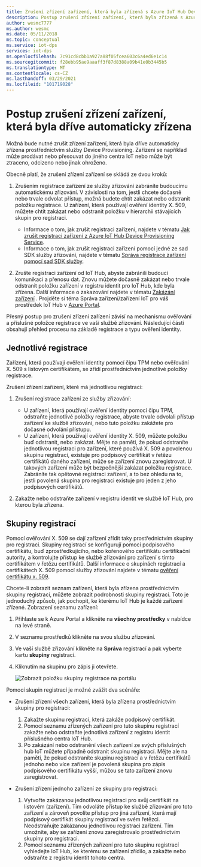 ```yaml
---
title: Zrušení zřízení zařízení, která byla zřízená s Azure IoT Hub Device Provisioning Service
description: Postup zrušení zřízení zařízení, která byla zřízená s Azure IoT Hub Device Provisioning Service (DPS)
author: wesmc7777
ms.author: wesmc
ms.date: 05/11/2018
ms.topic: conceptual
ms.service: iot-dps
services: iot-dps
ms.openlocfilehash: 7c91cd8cbb1a927a88f05fcea603c6a4ed6e1c14
ms.sourcegitcommit: f28ebb95ae9aaaff3f87d8388a09b41e0b3445b5
ms.translationtype: MT
ms.contentlocale: cs-CZ
ms.lasthandoff: 03/29/2021
ms.locfileid: "101719028"
---
```

# <a name="how-to-deprovision-devices-that-were-previously-auto-provisioned"></a>Postup zrušení zřízení zařízení, která byla dříve automaticky zřízena 

Možná bude nutné zrušit zřízení zařízení, která byla dříve automaticky zřízena prostřednictvím služby Device Provisioning. Zařízení se například může prodávat nebo přesouvat do jiného centra IoT nebo může být ztraceno, odcizeno nebo jinak ohroženo. 

Obecně platí, že zrušení zřízení zařízení se skládá ze dvou kroků:

1. Zrušením registrace zařízení ze služby zřizování zabráníte budoucímu automatickému zřizování. V závislosti na tom, jestli chcete dočasně nebo trvale odvolat přístup, možná budete chtít zakázat nebo odstranit položku registrace. U zařízení, která používají ověření identity X. 509, můžete chtít zakázat nebo odstranit položku v hierarchii stávajících skupin pro registraci.  
 
   - Informace o tom, jak zrušit registraci zařízení, najdete v tématu [Jak zrušit registraci zařízení z Azure IoT Hub Device Provisioning Service](how-to-revoke-device-access-portal.md).
   - Informace o tom, jak zrušit registraci zařízení pomocí jedné ze sad SDK služby zřizování, najdete v tématu [Správa registrace zařízení pomocí sad SDK služby](./quick-enroll-device-x509-java.md).

2. Zrušte registraci zařízení od IoT Hub, abyste zabránili budoucí komunikaci a přenosu dat. Znovu můžete dočasně zakázat nebo trvale odstranit položku zařízení v registru identit pro IoT Hub, kde byla zřízena. Další informace o zakazování najdete v tématu [Zakázání zařízení](../iot-hub/iot-hub-devguide-identity-registry.md#disable-devices) . Projděte si téma Správa zařízení/zařízení IoT pro váš prostředek IoT Hub v [Azure Portal](https://portal.azure.com).

Přesný postup pro zrušení zřízení zařízení závisí na mechanismu ověřování a příslušné položce registrace ve vaší službě zřizování. Následující části obsahují přehled procesu na základě registrace a typu ověření identity.

## <a name="individual-enrollments"></a>Jednotlivé registrace
Zařízení, která používají ověření identity pomocí čipu TPM nebo ověřování X. 509 s listovým certifikátem, se zřídí prostřednictvím jednotlivé položky registrace. 

Zrušení zřízení zařízení, které má jednotlivou registraci: 

1. Zrušení registrace zařízení ze služby zřizování:

   - U zařízení, která používají ověření identity pomocí čipu TPM, odstraňte jednotlivé položky registrace, abyste trvale odvolali přístup zařízení ke službě zřizování, nebo tuto položku zakážete pro dočasné odvolání přístupu. 
   - U zařízení, která používají ověření identity X. 509, můžete položku buď odstranit, nebo zakázat. Mějte na paměti, že pokud odstraníte jednotlivou registraci pro zařízení, které používá X. 509 a povolenou skupinu registrací, existuje pro podpisový certifikát v řetězu certifikátů daného zařízení, může se zařízení znovu zaregistrovat. U takových zařízení může být bezpečnější zakázat položku registrace. Zabráníte tak opětovné registraci zařízení, a to bez ohledu na to, jestli povolená skupina pro registraci existuje pro jeden z jeho podpisových certifikátů.

2. Zakažte nebo odstraňte zařízení v registru identit ve službě IoT Hub, pro kterou byla zřízena. 


## <a name="enrollment-groups"></a>Skupiny registrací
Pomocí ověřování X. 509 se dají zařízení zřídit taky prostřednictvím skupiny pro registraci. Skupiny registrací se konfigurují pomocí podpisového certifikátu, buď zprostředkujícího, nebo kořenového certifikátu certifikační autority, a kontrolujte přístup ke službě zřizování pro zařízení s tímto certifikátem v řetězu certifikátů. Další informace o skupinách registrací a certifikátech X. 509 pomocí služby zřizování najdete v tématu [ověření certifikátu x. 509](concepts-x509-attestation.md). 

Chcete-li zobrazit seznam zařízení, která byla zřízena prostřednictvím skupiny registrací, můžete zobrazit podrobnosti skupiny registrací. Toto je jednoduchý způsob, jak pochopit, ke kterému IoT Hub je každé zařízení zřízené. Zobrazení seznamu zařízení: 

1. Přihlaste se k Azure Portal a klikněte na **všechny prostředky** v nabídce na levé straně.
2. V seznamu prostředků klikněte na svou službu zřizování.
3. Ve vaší službě zřizování klikněte na **Správa** registrací a pak vyberte kartu **skupiny** registrací.
4. Kliknutím na skupinu pro zápis ji otevřete.

   ![Zobrazit položku skupiny registrace na portálu](./media/how-to-unprovision-devices/view-enrollment-group.png)

Pomocí skupin registrací je možné zvážit dva scénáře:

- Zrušení zřízení všech zařízení, která byla zřízena prostřednictvím skupiny pro registraci:
  1. Zakažte skupinu registrací, která zakáže podpisový certifikát. 
  2. Pomocí seznamu zřízených zařízení pro tuto skupinu registrací zakažte nebo odstraňte jednotlivá zařízení z registru identit příslušného centra IoT Hub. 
  3. Po zakázání nebo odstranění všech zařízení ze svých příslušných hub IoT můžete případně odstranit skupinu registrací. Mějte ale na paměti, že pokud odstraníte skupinu registrací a v řetězu certifikátů jednoho nebo více zařízení je povolená skupina pro zápis podpisového certifikátu vyšší, můžou se tato zařízení znovu zaregistrovat. 

- Zrušení zřízení jednoho zařízení ze skupiny pro registraci:
  1. Vytvořte zakázanou jednotlivou registraci pro svůj certifikát na listovém (zařízení). Tím odvoláte přístup ke službě zřizování pro toto zařízení a zároveň povolíte přístup pro jiná zařízení, která mají podpisový certifikát skupiny registrací ve svém řetězci. Neodstraňujte zakázanou jednotlivou registraci zařízení. Tím umožníte, aby se zařízení znovu zaregistrovalo prostřednictvím skupiny pro registraci. 
  2. Pomocí seznamu zřízených zařízení pro tuto skupinu registrací vyhledejte IoT Hub, ke kterému se zařízení zřídilo, a zakažte nebo odstraňte z registru identit tohoto centra.